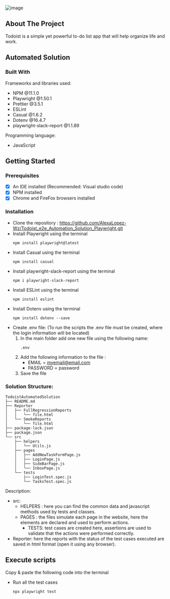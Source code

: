 ![image](https://user-images.githubusercontent.com/92478365/138358383-120b04b1-77ce-4380-9a05-3bf2c15bf4eb.png)

<!-- ABOUT THE PROJECT -->

## About The Project

Todoist is a simple yet powerful to-do list app that will help organize life and work.

<!-- ABOUT THE AUTOMATION -->

## Automated Solution

### Built With

Frameworks and libraries used:

- NPM @11.1.0
- Playwright @1.50.1
- Prettier @3.5.1
- ESLint
- Casual @1.6.2
- Dotenv @16.4.7
- playwright-slack-report @1.1.89

Programming language:

- JavaScript

<!-- GETTING STARTED -->

## Getting Started

### Prerequisites

- [x] An IDE installed (Recommended: Visual studio code)
- [x] NPM installed
- [x] Chrome and FireFox browsers installed

### Installation

- Clone the repository : https://github.com/AlexaLopez-Wz/Todoist_e2e_Automation_Solution_Playwright.git
- Install Playwright using the terminal
  ```
  npm install playwright@latest
  ```
- Install Casual using the terminal
  ```
  npm install casual
  ```
- Install playwright-slack-report using the terminal
  ```
  npm i playwright-slack-report
  ```
- Install ESLint using the terminal
  ```
  npm install eslint
  ```
- Install Dotenv using the terminal
  ```
  npm install dotenv --save
  ```
- Create .env file: (To run the scripts the .env file must be created, where the login information will be located)
  1.  In the main folder add one new file using the following name:
      ```
      .env
      ```
  2.  Add the following information to the file :
      - EMAIL = myemail@email.com
      - PASSWORD = password
  3.  Save the file

### Solution Structure:

    TodoistAutomatedSolution
    ├── README.md
    ├── Reporter
    │   ├── FullRegressionReports
    │   │   └── file.html
    │   └── SmokeReports
    │       └── file.html
    ├── package-lock.json
    ├── package.json
    └── src
        ├── helpers
        │   └── Utils.js
        ├── pages
        │   ├── AddNewTaskFormPage.js
        │   ├── LoginPage.js
        │   ├── SideBarPage.js
        │   └── InboxPage.js
        └── tests
            ├── LoginTest.spec.js
            └── TasksTest.spec.js

Description:

- src:
  - HELPERS : here you can find the common data and javascript methods used by tests and classes.
  - PAGES : the files simulate each page in the website, here the elements are declared and used to perform actions.
    - TESTS: test cases are created here, assertions are used to validate that the actions were performed correctly.
- Reporter: here the reports with the status of the test cases executed are saved in html format (open it using any browser).

<!-- EXECUTING SCRIPTS  -->

## Execute scripts

Copy & paste the following code into the terminal

- Run all the test cases
  ```
  npx playwright test
  ```
